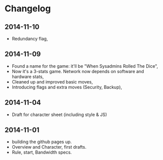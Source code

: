 # Changelog

## 2014-11-10

* Redundancy flag,

## 2014-11-09

* Found a name for the game: it'll be "When Sysadmins Rolled The Dice",
* Now it's a 3-stats game. Network now depends on software and hardware stats,
* Cleaned up and improved basic moves,
* Introducing flags and extra moves (Security, Backup),

## 2014-11-04

* Draft for character sheet (including style & JS)

## 2014-11-01

* building the github pages up.
* Overview and Character, first drafts.
* Rule, start, Bandwidth specs.
